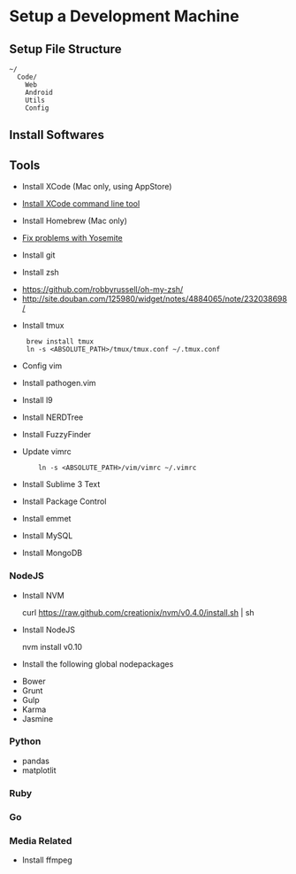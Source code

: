 Setup a Development Machine
========

Setup File Structure
------

    ~/
      Code/
        Web
        Android
        Utils
        Config


Install Softwares
-----

## Tools
 * Install XCode (Mac only, using AppStore)

 * [Install XCode command line tool](http://railsapps.github.io/xcode-command-line-tools.html)

 * Install Homebrew (Mac only)
  - [Fix problems with Yosemite](http://jcvangent.com/fixing-homebrew-os-x-10-10-yosemite/)

 * Install git

 * Install zsh
  - https://github.com/robbyrussell/oh-my-zsh/
  - http://site.douban.com/125980/widget/notes/4884065/note/232038698/

 * Install tmux

        brew install tmux
        ln -s <ABSOLUTE_PATH>/tmux/tmux.conf ~/.tmux.conf

 * Config vim
  - Install pathogen.vim
  - Install l9
  - Install NERDTree
  - Install FuzzyFinder
  - Update vimrc

            ln -s <ABSOLUTE_PATH>/vim/vimrc ~/.vimrc

 * Install Sublime 3 Text
  * Install Package Control
  * Install emmet

 * Install MySQL
 * Install MongoDB

### NodeJS
 * Install NVM
    
    curl https://raw.github.com/creationix/nvm/v0.4.0/install.sh | sh

 * Install NodeJS
      
    nvm install v0.10
      
 * Install the following global nodepackages
  - Bower
  - Grunt
  - Gulp
  - Karma
  - Jasmine

### Python
  - pandas
  - matplotlit

### Ruby


### Go

### Media Related
 * Install ffmpeg